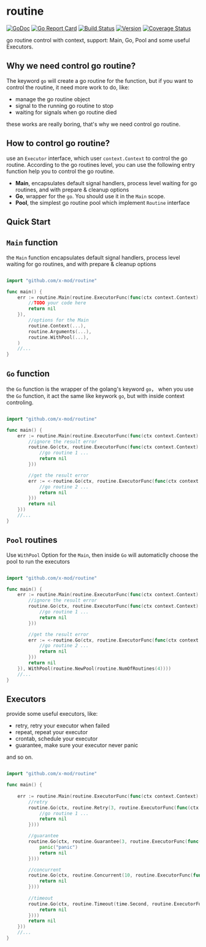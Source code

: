 routine
===
[![GoDoc](https://godoc.org/github.com/x-mod/routine?status.svg)](https://godoc.org/github.com/x-mod/routine) [![Go Report Card](https://goreportcard.com/badge/github.com/x-mod/routine)](https://goreportcard.com/report/github.com/x-mod/routine) [![Build Status](https://travis-ci.org/x-mod/routine.svg?branch=master)](https://travis-ci.org/x-mod/routine) [![Version](https://img.shields.io/github/tag/x-mod/routine.svg)](https://github.com/x-mod/routine/releases) [![Coverage Status](https://coveralls.io/repos/github/x-mod/routine/badge.svg?branch=master)](https://coveralls.io/github/x-mod/routine?branch=master)

go routine control with context, support: Main, Go, Pool and some useful Executors.

## Why we need control go routine?

The keyword `go` will create a go routine for the function, but if you want to control the routine, it need more work to do, like:

- manage the go routine object
- signal to the running go routine to stop 
- waiting for signals when go routine died

these works are really boring, that's why we need control go routine.

## How to control go routine?

use an `Executor` interface, which user `context.Context` to control the go routine. According to the go routines level, you can use the following entry function help you to control the go routine.

- **Main**, encapsulates default signal handlers, process level waiting for go routines, and with prepare & cleanup options
- **Go**, wrapper for the `go`. You should use it in the `Main` scope.	
- **Pool**, the simplest go routine pool which implement `Routine` interface

## Quick Start

## `Main` function

the `Main` function encapsulates default signal handlers, process level waiting for go routines, and with prepare & cleanup options

````go

import "github.com/x-mod/routine"

func main() {
	err := routine.Main(routine.ExecutorFunc(func(ctx context.Context) error {
		//TODO your code here
		return nil
	}),
		//options for the Main
		routine.Context(...),
		routine.Arguments(...),
		routine.WithPool(...),	
	)
	//...
}

````

## `Go` function

the `Go` function is the wrapper of the golang's keyword `go`， when you use the `Go` function, it act the same like keywork `go`, but with inside context controling.

````go

import "github.com/x-mod/routine"

func main() {
	err := routine.Main(routine.ExecutorFunc(func(ctx context.Context) error {
		//ignore the result error
		routine.Go(ctx, routine.ExecutorFunc(func(ctx context.Context) error {
			//go routine 1 ...
			return nil
		}))

		//get the result error
		err := <-routine.Go(ctx, routine.ExecutorFunc(func(ctx context.Context) error {
			//go routine 2 ...
			return nil
		}))
		return nil
	}))
	//...
}

````

## `Pool` routines

Use `WithPool` Option for the `Main`, then inside `Go` will automaticlly choose the pool to run the executors

````go

import "github.com/x-mod/routine"

func main() {
	err := routine.Main(routine.ExecutorFunc(func(ctx context.Context) error {	
		//ignore the result error
		routine.Go(ctx, routine.ExecutorFunc(func(ctx context.Context) error {
			//go routine 1 ...
			return nil
		}))

		//get the result error
		err := <-routine.Go(ctx, routine.ExecutorFunc(func(ctx context.Context) error {
			//go routine 2 ...
			return nil
		}))
		return nil
	}), WithPool(routine.NewPool(routine.NumOfRoutines(4))))
	//...
}
````

## Executors

provide some useful executors, like:

- retry, retry your executor when failed
- repeat, repeat your executor
- crontab, schedule your executor
- guarantee, make sure your executor never panic

and so on.

````go

import "github.com/x-mod/routine"

func main() {
	
	err := routine.Main(routine.ExecutorFunc(func(ctx context.Context) error {	
		//retry
		routine.Go(ctx, routine.Retry(3, routine.ExecutorFunc(func(ctx context.Context) error {
			//go routine 1 ...
			return nil
		})))

		//guarantee
		routine.Go(ctx, routine.Guarantee(3, routine.ExecutorFunc(func(ctx context.Context) error {
			panic("panic")
			return nil
		})))

		//concurrent
		routine.Go(ctx, routine.Concurrent(10, routine.ExecutorFunc(func(ctx context.Context) error {
			return nil
		})))
	
		//timeout
		routine.Go(ctx, routine.Timeout(time.Second, routine.ExecutorFunc(func(ctx context.Context) error {
			return nil
		})))
		return nil
	}))
	//...
}
````